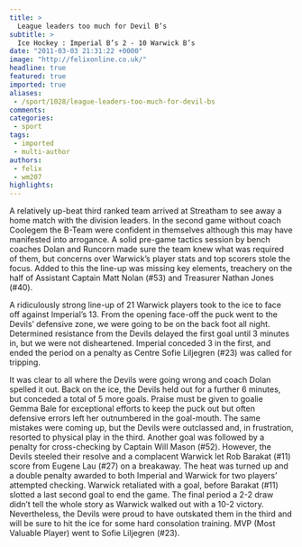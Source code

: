 ```yaml
---
title: >
  League leaders too much for Devil B’s
subtitle: >
  Ice Hockey : Imperial B’s 2 - 10 Warwick B’s
date: "2011-03-03 21:31:22 +0000"
image: "http://felixonline.co.uk/"
headline: true
featured: true
imported: true
aliases:
 - /sport/1028/league-leaders-too-much-for-devil-bs
comments:
categories:
 - sport
tags:
 - imported
 - multi-author
authors:
 - felix
 - wm207
highlights:
---
```


A relatively up-beat third ranked team arrived at Streatham to see away a home match with the division leaders. In the second game without coach Coolegem the B-Team were confident in themselves although this may have manifested into arrogance. A solid pre-game tactics session by bench coaches Dolan and Runcorn made sure the team knew what was required of them, but concerns over Warwick’s player stats and top scorers stole the focus. Added to this the line-up was missing key elements, treachery on the half of Assistant Captain Matt Nolan (#53) and Treasurer Nathan Jones (#40).

A ridiculously strong line-up of 21 Warwick players took to the ice to face off against Imperial’s 13. From the opening face-off the puck went to the Devils’ defensive zone, we were going to be on the back foot all night. Determined resistance from the Devils delayed the first goal until 3 minutes in, but we were not disheartened. Imperial conceded 3 in the first, and ended the period on a penalty as Centre Sofie Liljegren (#23) was called for tripping.

It was clear to all where the Devils were going wrong and coach Dolan spelled it out. Back on the ice, the Devils held out for a further 6 minutes, but conceded a total of 5 more goals. Praise must be given to goalie Gemma Bale for exceptional efforts to keep the puck out but often defensive errors left her outnumbered in the goal-mouth. The same mistakes were coming up, but the Devils were outclassed and, in frustration, resorted to physical play in the third. Another goal was followed by a penalty for cross-checking by Captain Will Mason (#52). However, the Devils steeled their resolve and a complacent Warwick let Rob Barakat (#11) score from Eugene Lau (#27) on a breakaway. The heat was turned up and a double penalty awarded to both Imperial and Warwick for two players’ attempted checking. Warwick retaliated with a goal, before Barakat (#11) slotted a last second goal to end the game. The final period a 2-2 draw didn’t tell the whole story as Warwick walked out with a 10-2 victory. Nevertheless, the Devils were proud to have outskated them in the third and will be sure to hit the ice for some hard consolation training. MVP (Most Valuable Player) went to Sofie Liljegren (#23).
